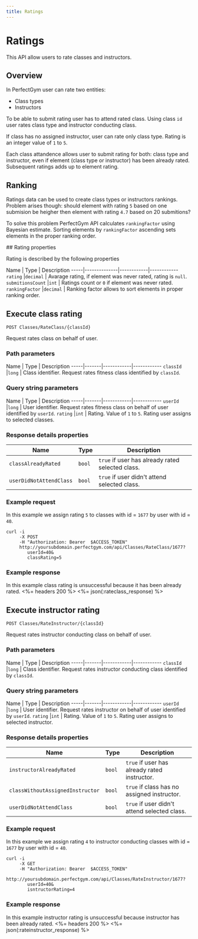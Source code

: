 ```yaml
---
title: Ratings
---
```


# Ratings

This API allow users to rate classes and instructors.


## Overview

In PerfectGym user can rate two entities:
- Class types
- Instructors

To be able to submit rating user has to attend rated class. Using class `id` user rates
class type and instructor conducting class.

If class has no assigned instructor, user can rate only class type. 
Rating is an integer value of `1` to `5`.

Each class attandence allows user to submit rating for both: class type and instructor, 
even if element (class type or instructor) has been already rated. 
Subsequent ratings adds up to element rating.


## Ranking

Ratings data can be used to create class types or instructors rankings. Problem arises though: 
should element with rating `5` based on one submision be heigher then element with rating `4.7`
based on 20 submitions?

To solve this problem PerfectGym API calculates `rankingFactor` using Bayesian estimate. Sorting
elements by `rankingFactor` ascending sets elements in the proper ranking order.


##<a name="properties"></a> Rating properties

Rating is described by the following properties

Name         		| Type       | Description
-----|--------------|------------|------------
`rating`    		|`decimal`   | Avarage rating, if element was never rated, rating is `null`.
`submitionsCount`  	|`int`       | Ratings count or `0` if element was never rated.
`rankingFactor` 	|`decimal`   | Ranking factor allows to sort elements in proper ranking order.



## Execute class rating

    POST Classes/RateClass/{classId}

Request rates class on behalf of user.


### Path parameters

Name         | Type       | Description
-----|-------|------------|------------
`classId`    |`long`      | Class identifier. Request rates fitness class identified by `classId`.

### Query string parameters

Name         | Type       | Description
-----|-------|------------|------------
`userId`     |`long`      | User identifier.  Request rates fitness class on behalf of user identified by `userId`.
`rating`     |`int`       | Rating. Value of `1` to `5`. Rating user assigns to selected classes.


### Response details properties

Name            		| Type      | Description
-----|------------------|------------------------
`classAlreadyRated`     |`bool`   	| `true` if user has already rated selected class.
`userDidNotAttendClass`	|`bool`   	| `true` if user didn't attend selected class.


### Example request

In this example we assign rating `5` to classes with id = `1677` by user with id = `40`.

``` command-line
curl -i 
     -X POST 
     -H "Authorization: Bearer  $ACCESS_TOKEN"  
     http://yoursubdomain.perfectgym.com/api/Classes/RateClass/1677?
     	userId=40&
     	classRating=5
```


### Example response

In this example class rating is unsuccessful because it has been already rated.
<%= headers 200 %>
<%= json(:rateclass_response) %>



## Execute instructor rating

    POST Classes/RateInstructor/{classId}

Request rates instructor conducting class on behalf of user.


### Path parameters

Name         | Type       | Description
-----|-------|------------|------------
`classId`    |`long`      | Class identifier. Request rates instructor conducting class identified by `classId`.

### Query string parameters

Name         | Type       | Description
-----|-------|------------|------------
`userId`     |`long`      | User identifier.  Request rates instructor on behalf of user identified by `userId`.
`rating`     |`int`       | Rating. Value of `1` to `5`. Rating user assigns to selected instructor.

### Response details properties

Name            					| Type      | Description
-----|------------------------------|------------------------
`instructorAlreadyRated`     		|`bool`   	| `true` if user has already rated instructor.
`classWithoutAssignedInstructor`    |`bool`   	| `true` if class has no assigned instructor.
`userDidNotAttendClass`				|`bool`   	| `true` if user didn't attend selected class.



### Example request

In this example we assign rating `4` to instructor conducting classes with id = `1677` by user with id = `40`.

``` command-line
curl -i 
     -X GET 
     -H "Authorization: Bearer  $ACCESS_TOKEN"  
     http://yoursubdomain.perfectgym.com/api/Classes/RateInstructor/1677?
     	userId=40&
     	isntructorRating=4
```


### Example response

In this example instructor rating is unsuccessful because instructor has been already rated.
<%= headers 200 %>
<%= json(:rateinstructor_response) %>


